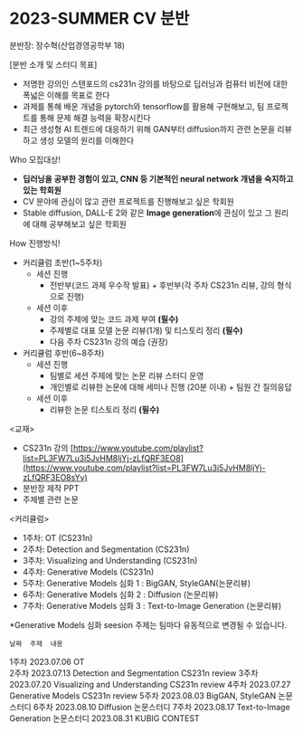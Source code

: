 # 2023-SUMMER CV 분반

분반장: 장수혁(산업경영공학부 18)

[분반 소개 및 스터디 목표]

- 저명한 강의인 스탠포드의 cs231n 강의를 바탕으로 딥러닝과 컴퓨터 비전에 대한 폭넓은 이해를 목표로 한다
- 과제를 통해 배운 개념을 pytorch와 tensorflow를 활용해 구현해보고, 팀 프로젝트를 통해 문제 해결 능력을 확장시킨다
- 최근 생성형 AI 트렌드에 대응하기 위해 GAN부터 diffusion까지 관련 논문을 리뷰하고 생성 모델의 원리를 이해한다

Who 모집대상!

- **딥러닝을 공부한 경험이 있고, CNN 등 기본적인 neural network 개념을 숙지하고 있는 학회원**
- CV 분야에 관심이 많고 관련 프로젝트를 진행해보고 싶은 학회원
- Stable diffusion, DALL-E 2와 같은 **Image generation**에 관심이 있고 그 원리에 대해 공부해보고 싶은 학회원

How 진행방식!

- 커리큘럼 초반(1~5주차)
    - 세션 진행
        - 전반부(코드 과제 우수작 발표) + 후반부(각 주차 CS231n 리뷰, 강의 형식으로 진행)
    - 세션 이후
        - 강의 주제에 맞는 코드 과제 부여 **(필수)**
        - 주제별로 대표 모델 논문 리뷰(1개) 및 티스토리 정리 **(필수)**
        - 다음 주차 CS231n 강의 예습 (권장)
- 커리큘럼 후반(6~8주차)
    - 세션 진행
        - 팀별로 세션 주제에 맞는 논문 리뷰 스터디 운영
        - 개인별로 리뷰한 논문에 대해 세미나 진행 (20분 이내) + 팀원 간 질의응답
    - 세션 이후
        - 리뷰한 논문 티스토리 정리 **(필수)**

<교재>

- CS231n 강의 [https://www.youtube.com/playlist?list=PL3FW7Lu3i5JvHM8ljYj-zLfQRF3EO8](https://www.youtube.com/playlist?list=PL3FW7Lu3i5JvHM8ljYj-zLfQRF3EO8sYv)
- 분반장 제작 PPT
- 주제별 관련 논문

<커리큘럼>
- 1주차: OT (CS231n)
- 2주차: Detection and Segmentation (CS231n)
- 3주차: Visualizing and Understanding (CS231n)
- 4주차: Generative Models (CS231n)
- 5주차: Generative Models 심화 1 : BigGAN, StyleGAN(논문리뷰)
- 6주차: Generative Models 심화 2 : Diffusion (논문리뷰)
- 7주차: Generative Models 심화 3 : Text-to-Image Generation (논문리뷰)

*Generative Models 심화 seesion 주제는 팀마다 유동적으로 변경될 수 있습니다.

	날짜	주제	내용
1주차	2023.07.06	OT	
2주차	2023.07.13	Detection and Segmentation	CS231n review
3주차	2023.07.20	Visualizing and Understanding	CS231n review
4주차	2023.07.27	Generative Models	CS231n review
5주차	2023.08.03	BigGAN, StyleGAN	논문스터디
6주차	2023.08.10	Diffusion	논문스터디
7주차	2023.08.17	Text-to-Image Generation	논문스터디
	2023.08.31	KUBIG CONTEST	
